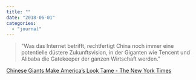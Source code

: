 ```yaml
---
title: ""
date: "2018-06-01"
categories: 
  - "journal"
---
```


> "Was das Internet betrifft, rechtfertigt China noch immer eine potentielle düstere Zukunftsvision, in der Giganten wie Tencent und Alibaba die Gatekeeper der ganzen Wirtschaft werden."

[Chinese Giants Make America’s Look Tame - The New York Times](https://www.nytimes.com/2018/05/31/technology/china-tencent-alibaba.html)
